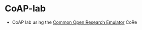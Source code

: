 # CoAP-lab
- CoAP lab using the [Common Open Research Emulator](https://www.nrl.navy.mil/Our-Work/Areas-of-Research/Information-Technology/NCS/CORE/) CoRe
